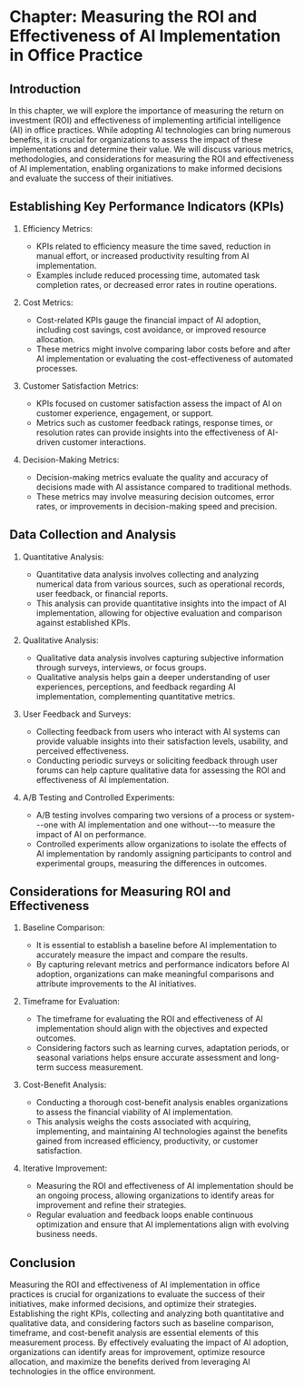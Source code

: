 Chapter: Measuring the ROI and Effectiveness of AI Implementation in Office Practice
====================================================================================

Introduction
------------

In this chapter, we will explore the importance of measuring the return on investment (ROI) and effectiveness of implementing artificial intelligence (AI) in office practices. While adopting AI technologies can bring numerous benefits, it is crucial for organizations to assess the impact of these implementations and determine their value. We will discuss various metrics, methodologies, and considerations for measuring the ROI and effectiveness of AI implementation, enabling organizations to make informed decisions and evaluate the success of their initiatives.

Establishing Key Performance Indicators (KPIs)
----------------------------------------------

1. Efficiency Metrics:

   * KPIs related to efficiency measure the time saved, reduction in manual effort, or increased productivity resulting from AI implementation.
   * Examples include reduced processing time, automated task completion rates, or decreased error rates in routine operations.
2. Cost Metrics:

   * Cost-related KPIs gauge the financial impact of AI adoption, including cost savings, cost avoidance, or improved resource allocation.
   * These metrics might involve comparing labor costs before and after AI implementation or evaluating the cost-effectiveness of automated processes.
3. Customer Satisfaction Metrics:

   * KPIs focused on customer satisfaction assess the impact of AI on customer experience, engagement, or support.
   * Metrics such as customer feedback ratings, response times, or resolution rates can provide insights into the effectiveness of AI-driven customer interactions.
4. Decision-Making Metrics:

   * Decision-making metrics evaluate the quality and accuracy of decisions made with AI assistance compared to traditional methods.
   * These metrics may involve measuring decision outcomes, error rates, or improvements in decision-making speed and precision.

Data Collection and Analysis
----------------------------

1. Quantitative Analysis:

   * Quantitative data analysis involves collecting and analyzing numerical data from various sources, such as operational records, user feedback, or financial reports.
   * This analysis can provide quantitative insights into the impact of AI implementation, allowing for objective evaluation and comparison against established KPIs.
2. Qualitative Analysis:

   * Qualitative data analysis involves capturing subjective information through surveys, interviews, or focus groups.
   * Qualitative analysis helps gain a deeper understanding of user experiences, perceptions, and feedback regarding AI implementation, complementing quantitative metrics.
3. User Feedback and Surveys:

   * Collecting feedback from users who interact with AI systems can provide valuable insights into their satisfaction levels, usability, and perceived effectiveness.
   * Conducting periodic surveys or soliciting feedback through user forums can help capture qualitative data for assessing the ROI and effectiveness of AI implementation.
4. A/B Testing and Controlled Experiments:

   * A/B testing involves comparing two versions of a process or system---one with AI implementation and one without---to measure the impact of AI on performance.
   * Controlled experiments allow organizations to isolate the effects of AI implementation by randomly assigning participants to control and experimental groups, measuring the differences in outcomes.

Considerations for Measuring ROI and Effectiveness
--------------------------------------------------

1. Baseline Comparison:

   * It is essential to establish a baseline before AI implementation to accurately measure the impact and compare the results.
   * By capturing relevant metrics and performance indicators before AI adoption, organizations can make meaningful comparisons and attribute improvements to the AI initiatives.
2. Timeframe for Evaluation:

   * The timeframe for evaluating the ROI and effectiveness of AI implementation should align with the objectives and expected outcomes.
   * Considering factors such as learning curves, adaptation periods, or seasonal variations helps ensure accurate assessment and long-term success measurement.
3. Cost-Benefit Analysis:

   * Conducting a thorough cost-benefit analysis enables organizations to assess the financial viability of AI implementation.
   * This analysis weighs the costs associated with acquiring, implementing, and maintaining AI technologies against the benefits gained from increased efficiency, productivity, or customer satisfaction.
4. Iterative Improvement:

   * Measuring the ROI and effectiveness of AI implementation should be an ongoing process, allowing organizations to identify areas for improvement and refine their strategies.
   * Regular evaluation and feedback loops enable continuous optimization and ensure that AI implementations align with evolving business needs.

Conclusion
----------

Measuring the ROI and effectiveness of AI implementation in office practices is crucial for organizations to evaluate the success of their initiatives, make informed decisions, and optimize their strategies. Establishing the right KPIs, collecting and analyzing both quantitative and qualitative data, and considering factors such as baseline comparison, timeframe, and cost-benefit analysis are essential elements of this measurement process. By effectively evaluating the impact of AI adoption, organizations can identify areas for improvement, optimize resource allocation, and maximize the benefits derived from leveraging AI technologies in the office environment.
